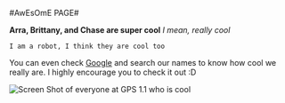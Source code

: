 #AwEsOmE PAGE#

**Arra, Brittany, and Chase are super cool**
*I mean, really cool*

`I am a robot, I think they are cool too`

You can even check [Google](http://google.com) and search our names to know how cool we really are. I highly encourage you to check it out :D

![Screen Shot of everyone at GPS 1.1 who is cool](http://i.imgur.com/2YDZODx.png)